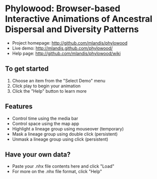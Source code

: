 Phylowood: Browser-based Interactive Animations of Ancestral Dispersal and Diversity Patterns
=======================================================================================

* Project homepage: http://github.com/mlandis/phylowood
* Live demo: http://mlandis.github.com/phylowood/
* Help page: http://github.com/mlandis/phylowood/wiki

## To get started

1. Choose an item from the "Select Demo" menu
2. Click play to begin your animation
3. Click the "Help" button to learn more

## Features

- Control time using the media bar
- Control space using the map app
- Highlight a lineage group using mouseover (temporary)
- Mask a lineage group using double click (persistent)
- Unmask a lineage group using click (persistent)

## Have your own data?
- Paste your .nhx file contents here and click "Load"
- For more on the .nhx file format, click "Help"
